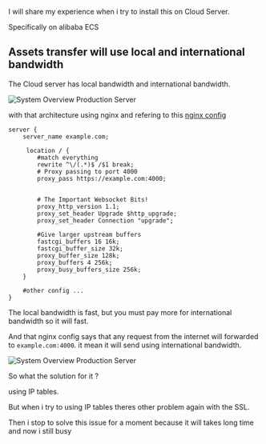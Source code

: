I will share my experience when i try to install this on Cloud Server.

Specifically on alibaba ECS

## Assets transfer will use local and international bandwidth

The Cloud server has local bandwidth and international bandwidth.

![System Overview Production Server](/docs_img/Production_Overview_Sample_1_Basic_new.png)

with that architecture using nginx and refering to this [nginx config](https://github.com/albirrkarim/mozilla-hubs-installation-detailed/blob/main/VPS_FOR_HUBS.md#7-setting-up-nginx)

```nginx
server {
    server_name example.com;

     location / {
        #match everything
        rewrite ^\/(.*)$ /$1 break;
        # Proxy passing to port 4000
        proxy_pass https://example.com:4000;


        # The Important Websocket Bits!
        proxy_http_version 1.1;
        proxy_set_header Upgrade $http_upgrade;
        proxy_set_header Connection "upgrade";

        #Give larger upstream buffers
        fastcgi_buffers 16 16k;
        fastcgi_buffer_size 32k;
        proxy_buffer_size 128k;
        proxy_buffers 4 256k;
        proxy_busy_buffers_size 256k;
    }

    #other config ...
}
```

The local bandwidth is fast, but you must pay more for international bandwidth so it will fast.

And that nginx config says that any request from the internet will forwarded to `example.com:4000`. it mean it will send using international bandwidth.

![System Overview Production Server](/docs_img/nginx_problem.jpeg)


So what the solution for it ? 

using IP tables.

But when i try to using IP tables theres other problem again with the SSL.

Then i stop to solve this issue for a moment because it will takes long time and now i still busy